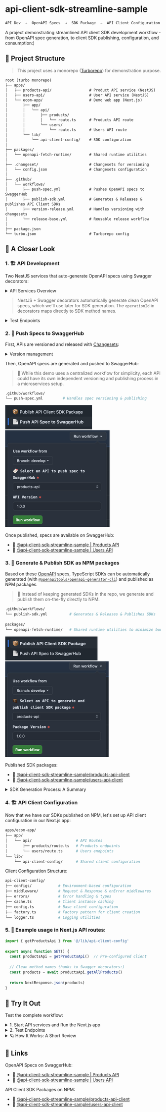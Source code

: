 # api-client-sdk-streamline-sample

```bash
API Dev  →  OpenAPI Specs  →  SDK Package  →  API Client Configuration  →  API Client Usage
```

A project demonstrating streamlined API client SDK development workflow - from OpenAPI spec generation, to client SDK publishing, configuration, and consumption:) 
                         
## 🚂 Project Structure

> This project uses a monorepo ([Turborepo](https://turbo.build/repo)) for demonstration purpose.

```
root (turbo monorepo)
├── apps/
│   ├── products-api/                 # Product API service (NestJS)
│   ├── users-api/                    # User API service (NestJS)
│   └── ecom-app/                     # Demo web app (Next.js)
│       ├── app/
│       │   └── api/
│       │       ├── products/
│       │       │   └── route.ts      # Products API route
│       │       └── users/
│       │           └── route.ts      # Users API route
│       └── lib/
│           └── api-client-config/    # SDK configuration
│
├── packages/
│   └── openapi-fetch-runtime/        # Shared runtime utilities
│
├── .changeset/                       # Changesets for versioning
│   └── config.json                   # Changesets configuration
│
├── .github/
│   └── workflows/
│       ├── push-spec.yml             # Pushes OpenAPI specs to SwaggerHub
│       ├── publish-sdk.yml           # Generates & Releases & publishes API Client SDKs
│       ├── version-release.yml       # Handles versioning with changesets
│       └── release-base.yml          # Reusable release workflow
│           
├── package.json
└── turbo.json                        # Turborepo config
```

## 👀 A Closer Look

### 1. 🏗️ API Development

Two NestJS services that auto-generate OpenAPI specs using Swagger decorators:

<details>
<summary>API Services Overview</summary>

```bash
apps/
├── products-api/  # Product service (port: 3001)
│   └── endpoints:
│       POST   /products             → createProduct
│       GET    /products             → getAllProducts
│       GET    /products?category=   → getProductsByCategory
│       GET    /products/:id         → getProduct
└── users-api/     # User service (port: 3002)
    └── endpoints:
        POST   /users                → createUser
        GET    /users                → getAllUsers
        GET    /users/:id            → getUser
```

</details>

> NestJS + Swagger decorators automatically generate clean OpenAPI specs, which we'll use later for SDK generation. The `operationId` in decorators maps directly to SDK method names.

<details>
<summary>Test Endpoints</summary>

```bash
# 1. Start the Service
cd apps/products-api     # or cd apps/users-api
npm run dev              # products: 3001, users: 3002

# 2. View API Documentation
# Products API: http://localhost:3001/api-docs
# Users API:    http://localhost:3002/api-docs

# 3. Test All Endpoints: Run Test Script with Sample Data
npm run demo             # Executes try-{service}-api.sh
# products-api → try-products-api.sh
# users-api   → try-users-api.sh
```

</details>

### 2. 🏒 Push Specs to SwaggerHub 

First, APIs are versioned and released with [Changesets](https://github.com/changesets/changesets):

<details>
<summary>Version management</summary>

```bash
# Version management
.github/workflows/
├── version-release.yml   # Handles changesets & version bumps
└── release-base.yml      # Base release workflow template
```

</details>

Then, OpenAPI specs are generated and pushed to SwaggerHub:

> 👻 While this demo uses a centralized workflow for simplicity, each API could have its own independent versioning and publishing process in a microservices setup.

```bash
.github/workflows/
└── push-spec.yml         # Handles spec versioning & publishing
```

![choose-push-workflow](./assets/docs/push.png)
![push-spec-workflow-details](./assets/docs/spec.png)

Once published, specs are available on SwaggerHub:
- 📄 [@api-client-sdk-streamline-sample | Products API](https://app.swaggerhub.com/apis/junjie.wu/sample-products-api)
- 📄 [@api-client-sdk-streamline-sample | Users API](https://app.swaggerhub.com/apis/junjie.wu/sample-users-api)

### 3. 🎩 Generate & Publish SDK as NPM packages

Based on these [OpenAPI](https://swagger.io/specification/) specs, TypeScript SDKs can be automatically generated (with [`@openapitools/openapi-generator-cli`](https://github.com/OpenAPITools/openapi-generator-cli)) and published as NPM packages.

> 👻 Instead of keeping generated SDKs in the repo, we generate and publish them on-the-fly directly to NPM.

```bash
.github/workflows/
└── publish-sdk.yml          # Generates & Releases & Publishes SDKs

packages/
└── openapi-fetch-runtime/   # Shared runtime utilities to minimize bundle size
```

![choose-publish-workflow](./assets/docs/publish.png)
![publish-sdk-workflow-details](./assets/docs/sdk.png)

Published SDK packages:
- 🧳 [@api-client-sdk-streamline-sample/products-api-client](https://www.npmjs.com/package/@api-client-sdk-streamline-sample/products-api-client)
- 🧳 [@api-client-sdk-streamline-sample/users-api-client](https://www.npmjs.com/package/@api-client-sdk-streamline-sample/users-api-client)

<details>
<summary>SDK Generation Process: A Summary</summary>

```bash
1. Pull OpenAPI specs from SwaggerHub
2. Generate TypeScript clients using `openapi-generator-cli`
3. Configure shared runtime package to avoid duplication
4. Update package metadata and documentation
5. Create GitHub release
6. Publish to NPM
```

</details>

### 4. 🏗️ API Client Configuration

Now that we have our SDKs published on NPM, let's set up API client configuration in our Next.js app:

```bash
apps/ecom-app/
├── app/
│   └── api/                    # API Routes
│       ├── products/route.ts   # Products endpoints
│       └── users/route.ts      # Users endpoints
└── lib/
    └── api-client-config/      # Shared client configuration
```

Client Configuration Structure:

```bash
api-client-config/
├── configs/            # Environment-based configuration
├── middleware/         # Request & Response & onError middlewares
├── errors/             # Error handling & types
├── cache.ts            # Client instance caching
├── config.ts           # Base client configuration
├── factory.ts          # Factory pattern for client creation
└── logger.ts           # Logging utilities
```

### 5. 🎸 Example usage in Next.js API routes:

```typescript
import { getProductsApi } from '@/lib/api-client-config'

export async function GET() {
  const productsApi = getProductsApi()  // Pre-configured client
  
  // Clean method names thanks to Swagger decorators:)
  const products = await productsApi.getAllProducts()
  
  return NextResponse.json(products)
}
```

## 🧪 Try It Out

Test the complete workflow:

<details>
<summary>1. Start API services and Run the Next.js app</summary>

```bash
# Using Turbo (recommended):
npm run dev
```

This starts:
- Next.js app on `http://localhost:3000`
- Products API on `http://localhost:3001`
- Users API on `http://localhost:3002`

Or start services individually:

```bash
# Start Products API
cd apps/products-api
npm run dev

# Start Users API
cd apps/users-api
npm run dev

# Start Next.js App
cd apps/ecom-app
npm run dev
```

</details>

<details>
<summary>2. Test Endpoints</summary>

#### Products API

```bash
# Create a product
curl -X POST http://localhost:3000/api/products \
  -H "Content-Type: application/json" \
  -d '{
    "name": "Mechanical Keyboard",
    "price": 159.99,
    "description": "Premium mechanical keyboard with RGB lighting",
    "categories": ["electronics", "accessories"]
  }'

# Get all products
curl http://localhost:3000/api/products

# Get products by category
curl http://localhost:3000/api/products?category=electronics

# Get a specific product
curl http://localhost:3000/api/products/1
```

#### Users API

```bash
# Create a user
curl -X POST http://localhost:3000/api/users \
  -H "Content-Type: application/json" \
  -d '{
    "name": "Jane Smith",
    "email": "jane@example.com",
    "phone": "111-111-1111"
  }'

# Get all users
curl http://localhost:3000/api/users

# Get a specific user
curl http://localhost:3000/api/users/1
```

</details>

<details>

<summary>🪐 How It Works: A Short Review</summary>

```
1. The request hits the Next.js proxy routes
2. Routes use the generated SDK clients
3. Clients make requests to local API services
4. Services process and return the data
5. Data flows back through the SDK to the application
```

</details>

## 👻 Links

OpenAPI Specs on SwaggerHub:
- 📄 [@api-client-sdk-streamline-sample | Products API](https://app.swaggerhub.com/apis/junjie.wu/sample-products-api)
- 📄 [@api-client-sdk-streamline-sample | Users API](https://app.swaggerhub.com/apis/junjie.wu/sample-users-api)

API Client SDK Packages on NPM:
- 🧳 [@api-client-sdk-streamline-sample/products-api-client](https://www.npmjs.com/package/@api-client-sdk-streamline-sample/products-api-client)
- 🧳 [@api-client-sdk-streamline-sample/users-api-client](https://www.npmjs.com/package/@api-client-sdk-streamline-sample/users-api-client)
